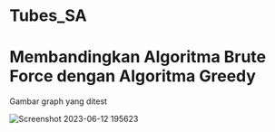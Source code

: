 # Tubes_SA

<h1>Membandingkan Algoritma Brute Force dengan Algoritma Greedy</h1>

Gambar graph yang ditest

![Screenshot 2023-06-12 195623](https://github.com/zakyzaidan/Tubes_SA/assets/66929086/57d8918f-c078-4c83-a665-b0048a239a84)
